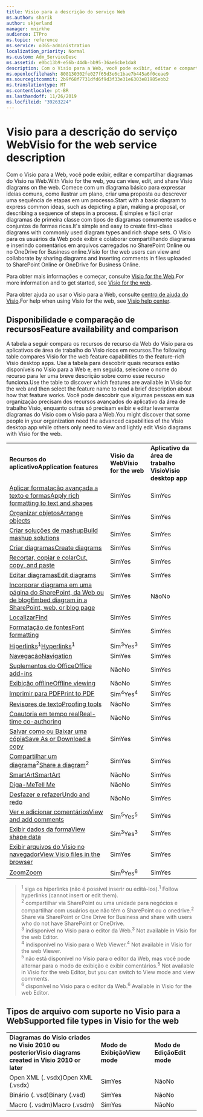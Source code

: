 ```yaml
---
title: Visio para a descrição do serviço Web
ms.author: sharik
author: skjerland
manager: mnirkhe
audience: ITPro
ms.topic: reference
ms.service: o365-administration
localization_priority: Normal
ms.custom: Adm_ServiceDesc
ms.assetid: e0bc13b9-e56b-44db-bb95-36ae6cbe1da8
description: Com o Visio para a Web, você pode exibir, editar e compartilhar diagramas do Visio na Web.
ms.openlocfilehash: 808130302fe027f65d3e6c1bae7b445a6f0ceae9
ms.sourcegitcommit: 2b9f68f7731dfd6f9d3f33e31e6303e81985ebb2
ms.translationtype: MT
ms.contentlocale: pt-BR
ms.lasthandoff: 11/26/2019
ms.locfileid: "39263224"
---
```

# <a name="visio-for-the-web-service-description"></a><span data-ttu-id="90205-103">Visio para a descrição do serviço Web</span><span class="sxs-lookup"><span data-stu-id="90205-103">Visio for the web service description</span></span>

<span data-ttu-id="90205-104">Com o Visio para a Web, você pode exibir, editar e compartilhar diagramas do Visio na Web.</span><span class="sxs-lookup"><span data-stu-id="90205-104">With Visio for the web, you can view, edit, and share Visio diagrams on the web.</span></span> <span data-ttu-id="90205-105">Comece com um diagrama básico para expressar ideias comuns, como ilustrar um plano, criar uma proposta ou descrever uma sequência de etapas em um processo.</span><span class="sxs-lookup"><span data-stu-id="90205-105">Start with a basic diagram to express common ideas, such as depicting a plan, making a proposal, or describing a sequence of steps in a process.</span></span> <span data-ttu-id="90205-106">É simples e fácil criar diagramas de primeira classe com tipos de diagramas comumente usados e conjuntos de formas ricas.</span><span class="sxs-lookup"><span data-stu-id="90205-106">It's simple and easy to create first-class diagrams with commonly used diagram types and rich shape sets.</span></span> <span data-ttu-id="90205-107">O Visio para os usuários da Web pode exibir e colaborar compartilhando diagramas e inserindo comentários em arquivos carregados no SharePoint Online ou no OneDrive for Business online.</span><span class="sxs-lookup"><span data-stu-id="90205-107">Visio for the web users can view and collaborate by sharing diagrams and inserting comments in files uploaded to SharePoint Online or OneDrive for Business Online.</span></span>
  
<span data-ttu-id="90205-108">Para obter mais informações e começar, consulte [Visio for the Web](https://products.office.com/en-US/visio/visio-online).</span><span class="sxs-lookup"><span data-stu-id="90205-108">For more information and to get started, see [Visio for the web](https://products.office.com/en-US/visio/visio-online).</span></span>
  
<span data-ttu-id="90205-109">Para obter ajuda ao usar o Visio para a Web, consulte [centro de ajuda do Visio](https://support.office.com/visio).</span><span class="sxs-lookup"><span data-stu-id="90205-109">For help when using Visio for the web, see [Visio help center](https://support.office.com/visio).</span></span>
  
## <a name="feature-availability-and-comparison"></a><span data-ttu-id="90205-110">Disponibilidade e comparação de recursos</span><span class="sxs-lookup"><span data-stu-id="90205-110">Feature availability and comparison</span></span>

<span data-ttu-id="90205-111">A tabela a seguir compara os recursos de recurso da Web do Visio para os aplicativos de área de trabalho do Visio ricos em recursos.</span><span class="sxs-lookup"><span data-stu-id="90205-111">The following table compares Visio for the web feature capabilities to the feature-rich Visio desktop apps.</span></span> <span data-ttu-id="90205-112">Use a tabela para descobrir quais recursos estão disponíveis no Visio para a Web e, em seguida, selecione o nome do recurso para ler uma breve descrição sobre como esse recurso funciona.</span><span class="sxs-lookup"><span data-stu-id="90205-112">Use the table to discover which features are available in Visio for the web and then select the feature name to read a brief description about how that feature works.</span></span> <span data-ttu-id="90205-113">Você pode descobrir que algumas pessoas em sua organização precisam dos recursos avançados do aplicativo da área de trabalho Visio, enquanto outras só precisam exibir e editar levemente diagramas do Visio com o Visio para a Web.</span><span class="sxs-lookup"><span data-stu-id="90205-113">You might discover that some people in your organization need the advanced capabilities of the Visio desktop app while others only need to view and lightly edit Visio diagrams with Visio for the web.</span></span> 
  
||||
|:-----|:-----|:-----|
|<span data-ttu-id="90205-114">**Recursos do aplicativo**</span><span class="sxs-lookup"><span data-stu-id="90205-114">**Application features**</span></span> <br/> |<span data-ttu-id="90205-115">**Visio da Web**</span><span class="sxs-lookup"><span data-stu-id="90205-115">**Visio for the web**</span></span> <br/> |<span data-ttu-id="90205-116">**Aplicativo da área de trabalho Visio**</span><span class="sxs-lookup"><span data-stu-id="90205-116">**Visio desktop app**</span></span> <br/> |
|[<span data-ttu-id="90205-117">Aplicar formatação avançada a texto e formas</span><span class="sxs-lookup"><span data-stu-id="90205-117">Apply rich formatting to text and shapes</span></span>](visio-online.md#apply-rich-formatting-to-text-and-shapes) <br/> |<span data-ttu-id="90205-118">Sim</span><span class="sxs-lookup"><span data-stu-id="90205-118">Yes</span></span>  <br/> |<span data-ttu-id="90205-119">Sim</span><span class="sxs-lookup"><span data-stu-id="90205-119">Yes</span></span>  <br/> |
|[<span data-ttu-id="90205-120">Organizar objetos</span><span class="sxs-lookup"><span data-stu-id="90205-120">Arrange objects</span></span>](visio-online.md#arrange-objects) <br/> |<span data-ttu-id="90205-121">Sim</span><span class="sxs-lookup"><span data-stu-id="90205-121">Yes</span></span>  <br/> |<span data-ttu-id="90205-122">Sim</span><span class="sxs-lookup"><span data-stu-id="90205-122">Yes</span></span>  <br/> |
|[<span data-ttu-id="90205-123">Criar soluções de mashup</span><span class="sxs-lookup"><span data-stu-id="90205-123">Build mashup solutions</span></span>](visio-online.md#build-mashup-solutions) <br/> |<span data-ttu-id="90205-124">Sim</span><span class="sxs-lookup"><span data-stu-id="90205-124">Yes</span></span>  <br/> |<span data-ttu-id="90205-125">Sim</span><span class="sxs-lookup"><span data-stu-id="90205-125">Yes</span></span>  <br/> |
|[<span data-ttu-id="90205-126">Criar diagramas</span><span class="sxs-lookup"><span data-stu-id="90205-126">Create diagrams</span></span>](visio-online.md#create-diagrams) <br/> |<span data-ttu-id="90205-127">Sim</span><span class="sxs-lookup"><span data-stu-id="90205-127">Yes</span></span>  <br/> |<span data-ttu-id="90205-128">Sim</span><span class="sxs-lookup"><span data-stu-id="90205-128">Yes</span></span>  <br/> |
|[<span data-ttu-id="90205-129">Recortar, copiar e colar</span><span class="sxs-lookup"><span data-stu-id="90205-129">Cut, copy, and paste</span></span>](visio-online.md#cut-copy-and-paste) <br/> |<span data-ttu-id="90205-130">Sim</span><span class="sxs-lookup"><span data-stu-id="90205-130">Yes</span></span>  <br/> |<span data-ttu-id="90205-131">Sim</span><span class="sxs-lookup"><span data-stu-id="90205-131">Yes</span></span>  <br/> |
|[<span data-ttu-id="90205-132">Editar diagramas</span><span class="sxs-lookup"><span data-stu-id="90205-132">Edit diagrams</span></span>](visio-online.md#edit-diagrams) <br/> |<span data-ttu-id="90205-133">Sim</span><span class="sxs-lookup"><span data-stu-id="90205-133">Yes</span></span>  <br/> |<span data-ttu-id="90205-134">Sim</span><span class="sxs-lookup"><span data-stu-id="90205-134">Yes</span></span>  <br/> |
|[<span data-ttu-id="90205-135">Incorporar diagrama em uma página do SharePoint, da Web ou de blog</span><span class="sxs-lookup"><span data-stu-id="90205-135">Embed diagram in a SharePoint, web, or blog page</span></span>](visio-online.md#embed-diagram-in-a-sharepoint-web-or-blog-page) <br/> |<span data-ttu-id="90205-136">Sim</span><span class="sxs-lookup"><span data-stu-id="90205-136">Yes</span></span>  <br/> |<span data-ttu-id="90205-137">Não</span><span class="sxs-lookup"><span data-stu-id="90205-137">No</span></span>  <br/> |
|[<span data-ttu-id="90205-138">Localizar</span><span class="sxs-lookup"><span data-stu-id="90205-138">Find</span></span>](visio-online.md#find) <br/> |<span data-ttu-id="90205-139">Sim</span><span class="sxs-lookup"><span data-stu-id="90205-139">Yes</span></span>  <br/> |<span data-ttu-id="90205-140">Sim</span><span class="sxs-lookup"><span data-stu-id="90205-140">Yes</span></span>  <br/> |
|[<span data-ttu-id="90205-141">Formatação de fontes</span><span class="sxs-lookup"><span data-stu-id="90205-141">Font formatting</span></span>](visio-online.md#font-formatting) <br/> |<span data-ttu-id="90205-142">Sim</span><span class="sxs-lookup"><span data-stu-id="90205-142">Yes</span></span>  <br/> |<span data-ttu-id="90205-143">Sim</span><span class="sxs-lookup"><span data-stu-id="90205-143">Yes</span></span>  <br/> |
|<span data-ttu-id="90205-144">[Hiperlinks](visio-online.md#hyperlinks)<sup>1</sup></span><span class="sxs-lookup"><span data-stu-id="90205-144">[Hyperlinks](visio-online.md#hyperlinks)<sup>1</sup></span></span> <br/> |<span data-ttu-id="90205-145">Sim<sup>3</sup></span><span class="sxs-lookup"><span data-stu-id="90205-145">Yes<sup>3</sup></span></span> <br/> |<span data-ttu-id="90205-146">Sim</span><span class="sxs-lookup"><span data-stu-id="90205-146">Yes</span></span>  <br/> |
|[<span data-ttu-id="90205-147">Navegação</span><span class="sxs-lookup"><span data-stu-id="90205-147">Navigation</span></span>](visio-online.md#navigation) <br/> |<span data-ttu-id="90205-148">Sim</span><span class="sxs-lookup"><span data-stu-id="90205-148">Yes</span></span>  <br/> |<span data-ttu-id="90205-149">Sim</span><span class="sxs-lookup"><span data-stu-id="90205-149">Yes</span></span>  <br/> |
|[<span data-ttu-id="90205-150">Suplementos do Office</span><span class="sxs-lookup"><span data-stu-id="90205-150">Office add-ins</span></span>](visio-online.md#office-add-ins) <br/> |<span data-ttu-id="90205-151">Não</span><span class="sxs-lookup"><span data-stu-id="90205-151">No</span></span>  <br/> |<span data-ttu-id="90205-152">Sim</span><span class="sxs-lookup"><span data-stu-id="90205-152">Yes</span></span>  <br/> |
|[<span data-ttu-id="90205-153">Exibição offline</span><span class="sxs-lookup"><span data-stu-id="90205-153">Offline viewing</span></span>](visio-online.md#offline-viewing) <br/> |<span data-ttu-id="90205-154">Não</span><span class="sxs-lookup"><span data-stu-id="90205-154">No</span></span>  <br/> |<span data-ttu-id="90205-155">Sim</span><span class="sxs-lookup"><span data-stu-id="90205-155">Yes</span></span>  <br/> |
|[<span data-ttu-id="90205-156">Imprimir para PDF</span><span class="sxs-lookup"><span data-stu-id="90205-156">Print to PDF</span></span>](visio-online.md#print-to-pdf) <br/> |<span data-ttu-id="90205-157">Sim<sup>4</sup></span><span class="sxs-lookup"><span data-stu-id="90205-157">Yes<sup>4</sup></span></span> <br/> |<span data-ttu-id="90205-158">Sim</span><span class="sxs-lookup"><span data-stu-id="90205-158">Yes</span></span>  <br/> |
|[<span data-ttu-id="90205-159">Revisores de texto</span><span class="sxs-lookup"><span data-stu-id="90205-159">Proofing tools</span></span>](visio-online.md#proofing-tools) <br/> |<span data-ttu-id="90205-160">Não</span><span class="sxs-lookup"><span data-stu-id="90205-160">No</span></span>  <br/> |<span data-ttu-id="90205-161">Sim</span><span class="sxs-lookup"><span data-stu-id="90205-161">Yes</span></span>  <br/> |
|[<span data-ttu-id="90205-162">Coautoria em tempo real</span><span class="sxs-lookup"><span data-stu-id="90205-162">Real-time co-authoring</span></span>](visio-online.md#real-time-co-authoring) <br/> |<span data-ttu-id="90205-163">Não</span><span class="sxs-lookup"><span data-stu-id="90205-163">No</span></span>  <br/> |<span data-ttu-id="90205-164">Sim</span><span class="sxs-lookup"><span data-stu-id="90205-164">Yes</span></span>  <br/> |
|[<span data-ttu-id="90205-165">Salvar como ou Baixar uma cópia</span><span class="sxs-lookup"><span data-stu-id="90205-165">Save As or Download a copy</span></span>](visio-online.md#save-as-or-download-a-copy) <br/> |<span data-ttu-id="90205-166">Sim</span><span class="sxs-lookup"><span data-stu-id="90205-166">Yes</span></span>  <br/> |<span data-ttu-id="90205-167">Sim</span><span class="sxs-lookup"><span data-stu-id="90205-167">Yes</span></span>  <br/> |
|<span data-ttu-id="90205-168">[Compartilhar um diagrama](visio-online.md#share-a-diagram)<sup>2</sup></span><span class="sxs-lookup"><span data-stu-id="90205-168">[Share a diagram](visio-online.md#share-a-diagram)<sup>2</sup></span></span> <br/> |<span data-ttu-id="90205-169">Sim</span><span class="sxs-lookup"><span data-stu-id="90205-169">Yes</span></span>  <br/> |<span data-ttu-id="90205-170">Sim</span><span class="sxs-lookup"><span data-stu-id="90205-170">Yes</span></span>  <br/> |
|[<span data-ttu-id="90205-171">SmartArt</span><span class="sxs-lookup"><span data-stu-id="90205-171">SmartArt</span></span>](visio-online.md#smartart) <br/> |<span data-ttu-id="90205-172">Não</span><span class="sxs-lookup"><span data-stu-id="90205-172">No</span></span>  <br/> |<span data-ttu-id="90205-173">Sim</span><span class="sxs-lookup"><span data-stu-id="90205-173">Yes</span></span>  <br/> |
|[<span data-ttu-id="90205-174">Diga-Me</span><span class="sxs-lookup"><span data-stu-id="90205-174">Tell Me</span></span>](visio-online.md#tell-me) <br/> |<span data-ttu-id="90205-175">Não</span><span class="sxs-lookup"><span data-stu-id="90205-175">No</span></span>  <br/> |<span data-ttu-id="90205-176">Sim</span><span class="sxs-lookup"><span data-stu-id="90205-176">Yes</span></span>  <br/> |
|[<span data-ttu-id="90205-177">Desfazer e refazer</span><span class="sxs-lookup"><span data-stu-id="90205-177">Undo and redo</span></span>](visio-online.md#undo-and-redo) <br/> |<span data-ttu-id="90205-178">Não</span><span class="sxs-lookup"><span data-stu-id="90205-178">No</span></span>  <br/> |<span data-ttu-id="90205-179">Sim</span><span class="sxs-lookup"><span data-stu-id="90205-179">Yes</span></span>  <br/> |
|[<span data-ttu-id="90205-180">Ver e adicionar comentários</span><span class="sxs-lookup"><span data-stu-id="90205-180">View and add comments</span></span>](visio-online.md#view-and-add-comments) <br/> |<span data-ttu-id="90205-181">Sim<sup>5</sup></span><span class="sxs-lookup"><span data-stu-id="90205-181">Yes<sup>5</sup></span></span> <br/> |<span data-ttu-id="90205-182">Sim</span><span class="sxs-lookup"><span data-stu-id="90205-182">Yes</span></span>  <br/> |
|[<span data-ttu-id="90205-183">Exibir dados da forma</span><span class="sxs-lookup"><span data-stu-id="90205-183">View shape data</span></span>](visio-online.md#view-shape-data) <br/> |<span data-ttu-id="90205-184">Sim<sup>3</sup></span><span class="sxs-lookup"><span data-stu-id="90205-184">Yes<sup>3</sup></span></span> <br/> |<span data-ttu-id="90205-185">Sim</span><span class="sxs-lookup"><span data-stu-id="90205-185">Yes</span></span>  <br/> |
|[<span data-ttu-id="90205-186">Exibir arquivos do Visio no navegador</span><span class="sxs-lookup"><span data-stu-id="90205-186">View Visio files in the browser</span></span>](visio-online.md#view-visio-files-in-the-browser) <br/> |<span data-ttu-id="90205-187">Sim</span><span class="sxs-lookup"><span data-stu-id="90205-187">Yes</span></span>  <br/> |<span data-ttu-id="90205-188">Sim</span><span class="sxs-lookup"><span data-stu-id="90205-188">Yes</span></span>  <br/> |
|[<span data-ttu-id="90205-189">Zoom</span><span class="sxs-lookup"><span data-stu-id="90205-189">Zoom</span></span>](visio-online.md#zoom) <br/> |<span data-ttu-id="90205-190">Sim<sup>6</sup></span><span class="sxs-lookup"><span data-stu-id="90205-190">Yes<sup>6</sup></span></span> <br/> |<span data-ttu-id="90205-191">Sim</span><span class="sxs-lookup"><span data-stu-id="90205-191">Yes</span></span>  <br/> |
   
> <span data-ttu-id="90205-192"><sup>1</sup> siga os hiperlinks (não é possível inserir ou editá-los).</span><span class="sxs-lookup"><span data-stu-id="90205-192"><sup>1</sup> Follow hyperlinks (cannot insert or edit them).</span></span> 
<br/><span data-ttu-id="90205-193"><sup>2</sup> compartilhar via SharePoint ou uma unidade para negócios e compartilhar com usuários que não têm o SharePoint ou o onedrive.</span><span class="sxs-lookup"><span data-stu-id="90205-193"><sup>2</sup> Share via SharePoint or One Drive for Business and share with users who do not have SharePoint or OneDrive.</span></span> 
<br/> <span data-ttu-id="90205-194"><sup>3</sup> indisponível no Visio para o editor da Web.</span><span class="sxs-lookup"><span data-stu-id="90205-194"><sup>3</sup> Not available in Visio for the web Editor.</span></span>
<br/><span data-ttu-id="90205-195"><sup>4</sup> indisponível no Visio para o Web Viewer.</span><span class="sxs-lookup"><span data-stu-id="90205-195"><sup>4</sup> Not available in Visio for the web Viewer.</span></span> 
<br/><span data-ttu-id="90205-196"><sup>5</sup> não está disponível no Visio para o editor da Web, mas você pode alternar para o modo de exibição e exibir comentários.</span><span class="sxs-lookup"><span data-stu-id="90205-196"><sup>5</sup> Not available in Visio for the web Editor, but you can switch to View mode and view comments.</span></span> 
<br/><span data-ttu-id="90205-197"><sup>6</sup> disponível no Visio para o editor da Web.</span><span class="sxs-lookup"><span data-stu-id="90205-197"><sup>6</sup> Available in Visio for the web Editor.</span></span> 
  
## <a name="supported-file-types-in-visio-for-the-web"></a><span data-ttu-id="90205-198">Tipos de arquivo com suporte no Visio para a Web</span><span class="sxs-lookup"><span data-stu-id="90205-198">Supported file types in Visio for the web</span></span>

||||
|:-----|:-----|:-----|
|<span data-ttu-id="90205-199">**Diagramas do Visio criados no Visio 2010 ou posterior**</span><span class="sxs-lookup"><span data-stu-id="90205-199">**Visio diagrams created in Visio 2010 or later**</span></span> <br/> |<span data-ttu-id="90205-200">**Modo de Exibição**</span><span class="sxs-lookup"><span data-stu-id="90205-200">**View mode**</span></span> <br/> |<span data-ttu-id="90205-201">**Modo de Edição**</span><span class="sxs-lookup"><span data-stu-id="90205-201">**Edit mode**</span></span> <br/> |
|<span data-ttu-id="90205-202">Open XML (. vsdx)</span><span class="sxs-lookup"><span data-stu-id="90205-202">Open XML (.vsdx)</span></span>  <br/> |<span data-ttu-id="90205-203">Sim</span><span class="sxs-lookup"><span data-stu-id="90205-203">Yes</span></span>  <br/> |<span data-ttu-id="90205-204">Não</span><span class="sxs-lookup"><span data-stu-id="90205-204">No</span></span>  <br/> |
|<span data-ttu-id="90205-205">Binário (. vsd)</span><span class="sxs-lookup"><span data-stu-id="90205-205">Binary (.vsd)</span></span>  <br/> |<span data-ttu-id="90205-206">Sim</span><span class="sxs-lookup"><span data-stu-id="90205-206">Yes</span></span>  <br/> |<span data-ttu-id="90205-207">Não</span><span class="sxs-lookup"><span data-stu-id="90205-207">No</span></span>  <br/> |
|<span data-ttu-id="90205-208">Macro (. vsdm)</span><span class="sxs-lookup"><span data-stu-id="90205-208">Macro (.vsdm)</span></span>  <br/> |<span data-ttu-id="90205-209">Sim</span><span class="sxs-lookup"><span data-stu-id="90205-209">Yes</span></span>  <br/> |<span data-ttu-id="90205-210">Não</span><span class="sxs-lookup"><span data-stu-id="90205-210">No</span></span>  <br/> |
   

